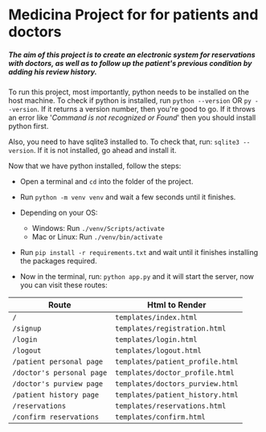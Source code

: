 # Medicina Project for for patients and doctors

##### The aim of this project is to create an electronic system for reservations with doctors, as well as to follow up the patient's previous condition by adding his review history.

To run this project, most importantly, python needs to be installed on the host machine. To check if python is installed, run
`python --version`
OR
`py --version`. If it returns a version number, then you're good to go. If it throws an error like '_Command is not recognized or Found_' then you should install python first.

Also, you need to have sqlite3 installed to. To check that, run: `sqlite3 --version`. If it is not installed, go ahead and install it.

Now that we have python installed, follow the steps:

- Open a terminal and `cd` into the folder of the project.
- Run `python -m venv venv` and wait a few seconds until it finishes.
- Depending on your OS:

  - Windows: Run `./venv/Scripts/activate`
  - Mac or Linux: Run `./venv/bin/activate`

- Run `pip install -r requirements.txt` and wait until it finishes installing the packages required.
- Now in the terminal, run: `python app.py` and it will start the server, now you can visit these routes:

| Route                            | Html to Render                            |
| -------------------------------- | ----------------------------------------- |
| `/`                              | `templates/index.html`                    |
| `/signup`                        | `templates/registration.html`             |
| `/login`                         | `templates/login.html`                    |
| `/logout`                        | `templates/logout.html`                   |
| `/patient personal page`         | `templates/patient_profile.html`          |
| `/doctor's personal page`        | `templates/doctor_profile.html`           |
| `/doctor's purview page`         | `templates/doctors_purview.html`          |
| `/patient history page`          | `templates/patient_history.html`          |
| `/reservations`                  | `templates/reservations.html`             |
| `/confirm reservations`          | `templates/confirm.html`                  |
